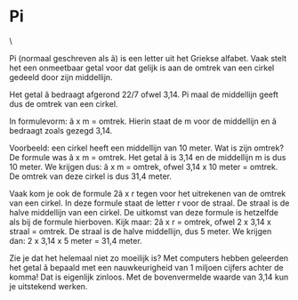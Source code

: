 # Pi

\

Pi (normaal geschreven als ã) is een letter uit het Griekse alfabet.
Vaak stelt het een onmeetbaar getal voor dat gelijk is aan de omtrek van
een cirkel gedeeld door zijn middellijn.

Het getal ã bedraagt afgerond 22/7 ofwel 3,14. Pi maal de middellijn
geeft dus de omtrek van een cirkel.

In formulevorm: ã x m = omtrek. Hierin staat de m voor de middellijn en
ã bedraagt zoals gezegd 3,14.

Voorbeeld: een cirkel heeft een middellijn van 10 meter. Wat is zijn
omtrek? De formule was ã x m = omtrek. Het getal ã is 3,14 en de
middellijn m is dus 10 meter. We krijgen dus: ã x m = omtrek, ofwel 3,14
x 10 meter = omtrek. De omtrek van deze cirkel is dus 31,4 meter.

Vaak kom je ook de formule 2ã x r tegen voor het uitrekenen van de
omtrek van een cirkel. In deze formule staat de letter r voor de straal.
De straal is de halve middellijn van een cirkel. De uitkomst van deze
formule is hetzelfde als bij de formule hierboven. Kijk maar: 2ã x r =
omtrek, ofwel 2 x 3,14 x straal = omtrek. De straal is de halve
middellijn, dus 5 meter. We krijgen dan: 2 x 3,14 x 5 meter = 31,4
meter.

Zie je dat het helemaal niet zo moeilijk is? Met computers hebben
geleerden het getal ã bepaald met een nauwkeurigheid van 1 miljoen
cijfers achter de komma! Dat is eigenlijk zinloos. Met de bovenvermelde
waarde van 3,14 kun je uitstekend werken.
